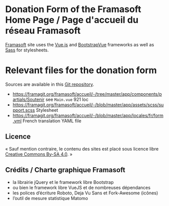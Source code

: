 # Donation Form of the Framasoft Home Page / Page d'accueil du réseau Framasoft

[Framasoft](https://framasoft.org/fr/#soutenir) site uses the [Vue.js](https://vuejs.org) and
[BootstrapVue](https://bootstrap-vue.org) frameworks as well as [Sass](https://sass-lang.com) for
stylesheets.

# Relevant files for the donation form

Sources are available in this [Git repository](https://framagit.org/framasoft/accueil).

* https://framagit.org/framasoft/accueil/-/tree/master/app/components/partials/Soutenir
  see `Main.vue` 921 loc
* https://framagit.org/framasoft/accueil/-/blob/master/app/assets/scss/support.scss
  Stylesheet
* https://framagit.org/framasoft/accueil/-/blob/master/app/locales/fr/form.yml
  French translation YAML file

## Licence

« Sauf mention contraire, le contenu des sites est placé sous licence libre [Creative Commons By-SA
4.0](https://creativecommons.org/licenses/by-sa/4.0/deed.fr). »

## Crédits / Charte graphique Framasoft

* la librairie jQuery et le framework libre Bootstrap
* ou bien le framework libre VueJS et de nombreuses dépendances
* les polices d’écriture Roboto, Deja Vu Sans et Fork-Awesome (icônes)
* l’outil de mesure statistique Matomo
